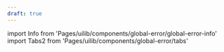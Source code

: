 ```yaml
---
draft: true
---
```


import Info from 'Pages/uilib/components/global-error/global-error-info'
import Tabs2 from 'Pages/uilib/components/global-error/tabs'

<Tabs2 />

<Info />
